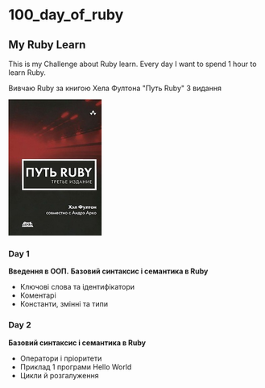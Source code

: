 # 100_day_of_ruby
## My Ruby Learn

This is my Challenge about Ruby learn.
Every day I want to spend 1 hour to learn Ruby. 

Вивчаю Ruby за книгою Хела Фултона "Путь Ruby" 3 видання

![Хел Фултон Путь Ruby](images/put-ruby-trete-izdanie.jpg)

### Day 1
**Введення в ООП.**
**Базовий синтаксис і семантика в Ruby**
* Ключові слова тa ідентифікатори 
* Коментарі
* Константи, змінні та типи

### Day 2
**Базовий синтаксис і семантика в Ruby**
* Оператори і пріоритети
* Приклад 1 програми Hello World 
* Цикли й розгалуження

